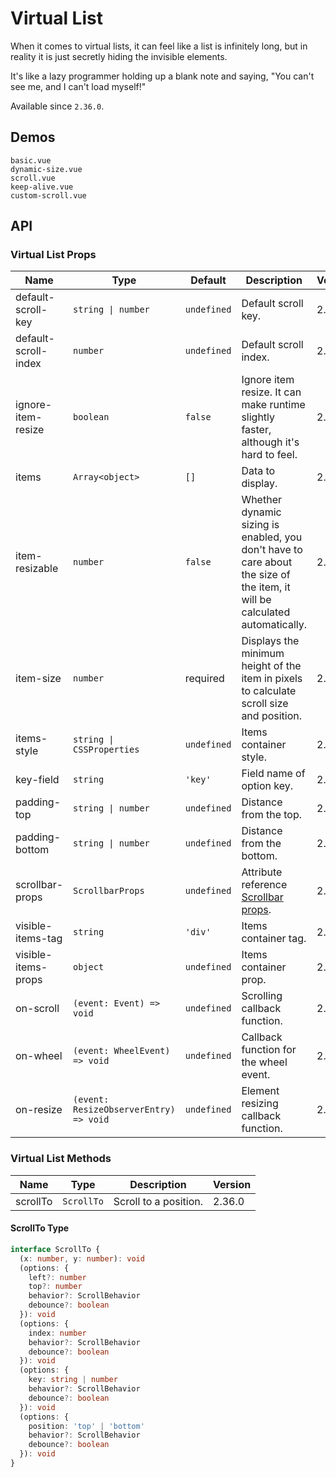 # Virtual List

When it comes to virtual lists, it can feel like a list is infinitely long, but in reality it is just secretly hiding the invisible elements.

It's like a lazy programmer holding up a blank note and saying, "You can't see me, and I can't load myself!"

Available since `2.36.0`.

## Demos

```demo
basic.vue
dynamic-size.vue
scroll.vue
keep-alive.vue
custom-scroll.vue
```

## API

### Virtual List Props

| Name | Type | Default | Description | Version |
| --- | --- | --- | --- | --- |
| default-scroll-key | `string \| number` | `undefined` | Default scroll key. | 2.36.0 |
| default-scroll-index | `number` | `undefined` | Default scroll index. | 2.36.0 |
| ignore-item-resize | `boolean` | `false` | Ignore item resize. It can make runtime slightly faster, although it's hard to feel. | 2.36.0 |
| items | `Array<object>` | `[]` | Data to display. | 2.36.0 |
| item-resizable | `number` | `false` | Whether dynamic sizing is enabled, you don't have to care about the size of the item, it will be calculated automatically. | 2.36.0 |
| item-size | `number` | required | Displays the minimum height of the item in pixels to calculate scroll size and position. | 2.36.0 |
| items-style | `string \| CSSProperties` | `undefined` | Items container style. | 2.36.0 |
| key-field | `string` | `'key'` | Field name of option key. | 2.36.0 |
| padding-top | `string \| number` | `undefined` | Distance from the top. | 2.36.0 |
| padding-bottom | `string \| number` | `undefined` | Distance from the bottom. | 2.36.0 |
| scrollbar-props | `ScrollbarProps` | `undefined` | Attribute reference [Scrollbar props](scrollbar#Scrollbar-Props). | 2.36.0 |
| visible-items-tag | `string` | `'div'` | Items container tag. | 2.36.0 |
| visible-items-props | `object` | `undefined` | Items container prop. | 2.36.0 |
| on-scroll | `(event: Event) => void` | `undefined` | Scrolling callback function. | 2.36.0 |
| on-wheel | `(event: WheelEvent) => void` | `undefined` | Callback function for the wheel event. | 2.36.0 |
| on-resize | `(event: ResizeObserverEntry) => void` | `undefined` | Element resizing callback function. | 2.36.0 |

### Virtual List Methods

| Name     | Type       | Description           | Version |
| -------- | ---------- | --------------------- | ------- |
| scrollTo | `ScrollTo` | Scroll to a position. | 2.36.0  |

#### ScrollTo Type

```ts
interface ScrollTo {
  (x: number, y: number): void
  (options: {
    left?: number
    top?: number
    behavior?: ScrollBehavior
    debounce?: boolean
  }): void
  (options: {
    index: number
    behavior?: ScrollBehavior
    debounce?: boolean
  }): void
  (options: {
    key: string | number
    behavior?: ScrollBehavior
    debounce?: boolean
  }): void
  (options: {
    position: 'top' | 'bottom'
    behavior?: ScrollBehavior
    debounce?: boolean
  }): void
}
```
